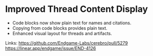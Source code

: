 # Improved Thread Content Display

*   Code blocks now show plain text for names and citations.
*   Copying from code blocks provides plain text.
*   Enhanced visual layout for threads and artifacts.

Links:
https://github.com/Endgame-Labs/cerebro/pull/5279
https://linear.app/endgame/issue/END-4126
